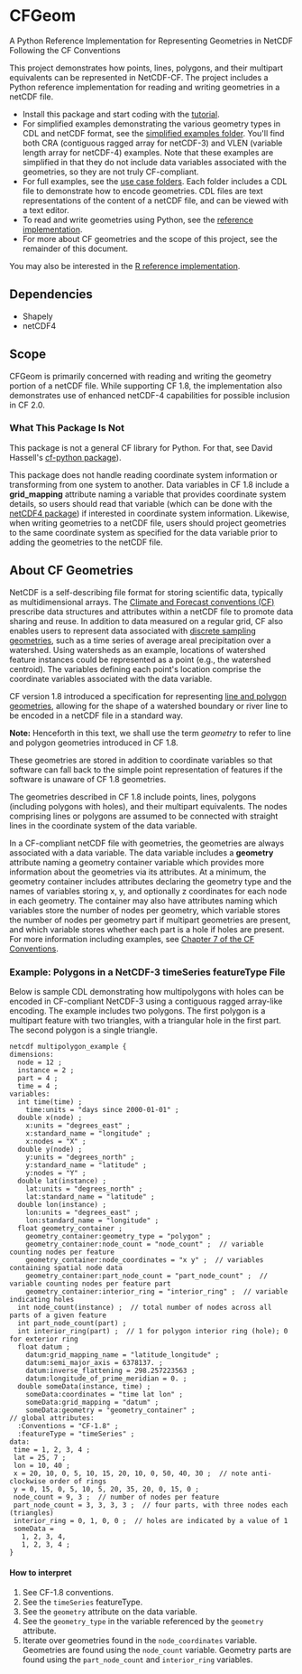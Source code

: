 # CFGeom

A Python Reference Implementation for Representing Geometries in NetCDF
Following the CF Conventions

This project demonstrates how points, lines, polygons, and their multipart
equivalents can be represented in NetCDF-CF. The project includes a Python
reference implementation for reading and writing geometries in a netCDF file.

* Install this package and start coding with the [tutorial](tutorial.html).
* For simplified examples demonstrating the various geometry types in CDL and
  netCDF format, see the [simplified examples
  folder](https://github.com/twhiteaker/netCDF-CF-simple-geometry/tree/master/data/simplified_examples).
  You'll find both CRA (contiguous ragged array for netCDF-3) and VLEN (variable
  length array for netCDF-4) examples.  Note that these examples are simplified
  in that they do not include data variables associated with the geometries, so
  they are not truly CF-compliant.
* For full examples, see the [use case
  folders](https://github.com/twhiteaker/netCDF-CF-simple-geometry/tree/master/data/use_cases).
  Each folder includes a CDL file to demonstrate how to encode geometries. CDL
  files are text representations of the content of a netCDF file, and can be
  viewed with a text editor.
* To read and write geometries using Python, see the [reference
  implementation](https://github.com/twhiteaker/netCDF-CF-simple-geometry/tree/master/cfgeom).
* For more about CF geometries and the scope of this project, see the remainder
  of this document.

You may also be interested in the [R reference implementation](https://github.com/dblodgett-usgs/NCDFSG).

## Dependencies

* Shapely
* netCDF4

## Scope

CFGeom is primarily concerned with reading and writing the geometry portion of a
netCDF file. While supporting CF 1.8, the implementation also demonstrates use
of enhanced netCDF-4 capabilities for possible inclusion in CF 2.0.

### What This Package Is Not

This package is not a general CF library for Python. For that, see David
Hassell's [cf-python package](https://pypi.org/project/cf-python/)).

This package does not handle reading coordinate system information or transforming
from one system to another. Data variables in CF 1.8 include a **grid_mapping**
attribute naming a variable that provides coordinate system details, so users
should read that variable (which can be done with the [netCDF4
package](https://pypi.org/project/netCDF4/)) if interested in coordinate system
information. Likewise, when writing geometries to a netCDF file, users should
project geometries to the same coordinate system as specified for the data
variable prior to adding the geometries to the netCDF file.

## About CF Geometries

NetCDF is a self-describing file format for storing scientific data, typically
as multidimensional arrays. The [Climate and Forecast conventions
(CF)](http://cfconventions.org/latest.html) prescribe data structures and
attributes within a netCDF file to promote data sharing and reuse. In addition
to data measured on a regular grid, CF also enables users to represent data
associated with [discrete sampling
geometries](http://cfconventions.org/cf-conventions/cf-conventions.html#discrete-sampling-geometries),
such as a time series of average areal precipitation over a watershed. Using
watersheds as an example, locations of watershed feature instances could be
represented as a point (e.g., the watershed centroid). The variables defining
each point's location comprise the coordinate variables associated with the data
variable.

CF version 1.8 introduced a specification for representing [line and polygon
geometries](https://github.com/cf-convention/cf-conventions/blob/master/ch07.adoc#geometries),
allowing for the shape of a watershed boundary or river line to be encoded in a
netCDF file in a standard way. 

**Note:** Henceforth in this text, we shall use the term *geometry* to refer to
line and polygon geometries introduced in CF 1.8.

These geometries are stored in addition to coordinate variables so that software
can fall back to the simple point representation of features if the software is
unaware of CF 1.8 geometries.  

The geometries described in CF 1.8 include points, lines, polygons (including
polygons with holes), and their multipart equivalents. The nodes comprising
lines or polygons are assumed to be connected with straight lines in the
coordinate system of the data variable.

In a CF-compliant netCDF file with geometries, the geometries are always
associated with a data variable. The data variable includes a **geometry**
attribute naming a geometry container variable which provides more information
about the geometries via its attributes. At a minimum, the geometry container
includes attributes declaring the geometry type and the names of variables
storing x, y, and optionally z coordinates for each node in each geometry. The
container may also have attributes naming which variables store the number of
nodes per geometry, which variable stores the number of nodes per geometry part
if multipart geometries are present, and which variable stores whether each part
is a hole if holes are present.  For more information including examples, see
[Chapter 7 of the CF
Conventions](https://github.com/cf-convention/cf-conventions/blob/master/ch07.adoc#geometries).

### Example: Polygons in a NetCDF-3 timeSeries featureType File

Below is sample CDL demonstrating how multipolygons with holes can be encoded in CF-compliant NetCDF-3 using a contiguous ragged array-like encoding. The example includes two polygons. The first polygon is a multipart feature with two triangles, with a triangular hole in the first part.  The second polygon is a single triangle.

```
netcdf multipolygon_example {
dimensions:
  node = 12 ;
  instance = 2 ;
  part = 4 ;
  time = 4 ;
variables:
  int time(time) ;
    time:units = "days since 2000-01-01" ;
  double x(node) ;
    x:units = "degrees_east" ;
    x:standard_name = "longitude" ;
    x:nodes = "X" ;
  double y(node) ;
    y:units = "degrees_north" ;
    y:standard_name = "latitude" ;
    y:nodes = "Y" ;
  double lat(instance) ;
    lat:units = "degrees_north" ;
    lat:standard_name = "latitude" ;
  double lon(instance) ;
    lon:units = "degrees_east" ;
    lon:standard_name = "longitude" ;
  float geometry_container ;
    geometry_container:geometry_type = "polygon" ;
    geometry_container:node_count = "node_count" ;  // variable counting nodes per feature
    geometry_container:node_coordinates = "x y" ;  // variables containing spatial node data
    geometry_container:part_node_count = "part_node_count" ;  // variable counting nodes per feature part
    geometry_container:interior_ring = "interior_ring" ;  // variable indicating holes
  int node_count(instance) ;  // total number of nodes across all parts of a given feature
  int part_node_count(part) ;
  int interior_ring(part) ;  // 1 for polygon interior ring (hole); 0 for exterior ring
  float datum ;
    datum:grid_mapping_name = "latitude_longitude" ;
    datum:semi_major_axis = 6378137. ;
    datum:inverse_flattening = 298.257223563 ;
    datum:longitude_of_prime_meridian = 0. ;
  double someData(instance, time) ;
    someData:coordinates = "time lat lon" ;
    someData:grid_mapping = "datum" ;
    someData:geometry = "geometry_container" ;
// global attributes:
  :Conventions = "CF-1.8" ;
  :featureType = "timeSeries" ;
data:
 time = 1, 2, 3, 4 ;
 lat = 25, 7 ;
 lon = 10, 40 ;
 x = 20, 10, 0, 5, 10, 15, 20, 10, 0, 50, 40, 30 ;  // note anti-clockwise order of rings
 y = 0, 15, 0, 5, 10, 5, 20, 35, 20, 0, 15, 0 ;
 node_count = 9, 3 ;  // number of nodes per feature
 part_node_count = 3, 3, 3, 3 ;  // four parts, with three nodes each (triangles)
 interior_ring = 0, 1, 0, 0 ;  // holes are indicated by a value of 1
 someData =
   1, 2, 3, 4,
   1, 2, 3, 4 ;
}
```

#### How to interpret

1) See CF-1.8 conventions.  
2) See the `timeSeries` featureType.  
3) See the `geometry` attribute on the data variable.
4) See the `geometry_type` in the variable referenced by the `geometry` attribute.  
5) Iterate over geometries found in the `node_coordinates` variable. Geometries
   are found using the `node_count` variable. Geometry parts are found using the
   `part_node_count` and `interior_ring` variables.
